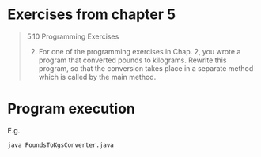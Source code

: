 # Exercises from chapter 5

> 5.10 Programming Exercises
>
> 2. For one of the programming exercises in Chap. 2, you wrote a program that
> converted pounds to kilograms. Rewrite this program, so that the conversion
> takes place in a separate method which is called by the main method.

# Program execution

E.g.

```bash
java PoundsToKgsConverter.java
```

